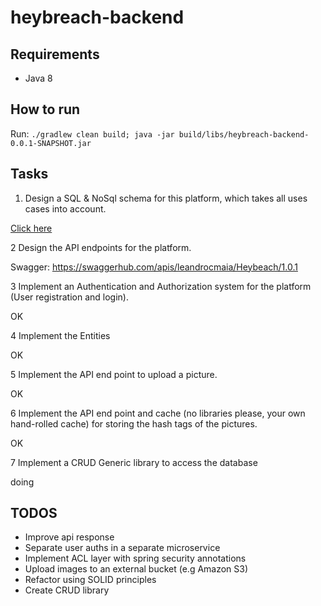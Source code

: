 # heybreach-backend

## Requirements

+ Java 8

## How to run

Run: ```./gradlew clean build; java -jar build/libs/heybreach-backend-0.0.1-SNAPSHOT.jar```

## Tasks

1. Design a SQL & NoSql schema for this platform, which takes all uses cases into account.

[Click here](https://www.draw.io/?lightbox=1&highlight=0000ff&edit=_blank&layers=1&nav=1&title=database%20diagram#R7VzbcqM4EP0aPyYFCGP8GOcyM1UzNanJbu3sowwy1g4gVsixPV%2B%2FEoiLBDiOg4njtR8SaEm0aLVOH7Vkj8BttPlEYbL8RnwUjizD34zA3ciyJlOD%2FxWCbS5wLTcXBBT7ucisBE%2F4N5JC2S5YYR%2BlSkVGSMhwogo9EsfIY4oMUkrWarUFCVWtCQykRqMSPHkwRI1qf2GfLYu3cCr5Z4SDZaHZdKZ5yRx6vwJKVrHUN7LAIvvkxREsniX1pkvok3VNBO5H4JYSwvKraHOLQmHawmxFO7Yt%2BjoCsyWLQn5j8sus%2BKGjsblPY%2F52FMWsrq7zefKtn2G4Kh5oOSFvO0sUPc6%2FK%2FFGswjSAMcjcMNLjWTD%2F2ZajVx%2BxUiSl9m1MoY27AqGOJDtPN45RNViH3mEQoaJrMPtj2iIY1Sp5leB%2FJ91MGWUxEEh%2FUFCVJTw91ULawWJLltSXXLQm4dowfJCVxTqneYG39GHY2iMYYTadWoe9Iwow3zm3OQjdJeN4UyO112uZUZ4rUWYOfoCcxcCswWJmZz3piXvH2CEQ4EYn1H4jMRTVfcUo%2FIL3ZKQ0Ew3MLKPKCmmkagmNNQqPWQfqaKtcdPr5TwRr4Y2NZGcBZ8QiRCjW15FlloF4Em8M8fyfl2hh%2BlI2bKGHK6UQQlYQfnoatrxCznzOmYhMFqmoTZMyOcAJ28JZUsSkBiG95V0lqEWEs80VLP%2FgxjbyrGCK0bEeJZP%2BErEeGf1UOzfCOzltzGJUS55yIb7bqedU7Kinuxn0XXGvRQV1SyJM%2BIldg4HRSFHgWcVxd9m215NiTaY%2Faxd%2Fy2qXI8PM%2FL9D27lP8g3GG8btuYmptuf9ZtK1RvGwep7HGTTR4J5X8rp5IzV6WTZ2jTJeyVbVaPJLQO3tWqJqJDu0OOqesB4rMa7F%2BqbtqE5U96DyrVKm%2Bzpbe4xvM24nozrDqf4R%2BYSpYfkMAsp02ZyJlP8ay833Neru5G91eEO8l4LDIUZ9vT4mDEZ75jlWeGZDqNp2gONY6H947PbP1PxyA%2FAbuelPhRBHDbFCUzTNaGD0%2BHFKgzrlLjq0Y3vU5SmwteKqwtr3o81A401l2z4JdZc0uu3UTswDLXbidKDkuuSSA%2FB6l5NxhzVG8ZASz68UN90eyZj1tlkN24ayHRqIYD3ByFmNuE1L7CaBR5m26GjwG%2Bc3BK%2FIy9yPLUex5xsZl0Cy2GBxZ7sG1isXgLL5CiruO7AYl4bJlCDi20V94%2BIYv4OiL6azNfWD%2BrqQF9GdHuCssCIYOx%2F74xdr14cgJZYNh1qbQDOJTaItcGJZ7%2FLjicwLmQr3u0v9WVAvXBogKbcfkpnLvi8E5%2FtqXFtuEb5GatEDkyvHbtW6u4J3kYf4G0eJQW3%2F6rgCMng%2FdYGeV5FT7aMT2Jt4GoBHegbk1p90zB2NughU3uUHJ90jf9Porbd6%2FIV6RCp2kL9x4%2FjXyJxpuF0g3hbki%2FPSxpkHVf5yXmjN0NF8cyCTwyyVZo9Pb8Ytg%2BJOCAytE6KvcHXtBGOv%2BJfKH3kWLCEaUti1aMIMuTfsKG7xmAw%2BLjv6%2F0XNtlkkxNLjfWW07Lan7QRxl7SyHbzVNWRmUCTML6SCbRmkN%2BNArTu8uUHBoegAOezzZcFsAJQv1P%2FpDf9ZOxfqVuTg4JtPWUAI5FkPZF8AvcGRPmse6TkGftt3IhRGKfQE85SJR6qYsUT3pnSVBukcw42OA603Yiq109LnCS8QtVhTTBw2v29CMiFDLyBDJgqGWjjAtM2LuD0wQWAfRQuMOrO%2FKtcwC4LD83697TP3L2qf%2Fdc0lRLDRVpw%2F72jc8rp6CHkZNlFJcj668Byql2xtYZN4GyLcs%2B6QMni7TymUwRkck44YnR2Cu70KcLKnSggq2igjXsyQnbOk4uRTn%2FfsDWyYklTN6aG%2BnaNJuogw%2B0Ie341sVBHMk9qwDwgbnRBYdPEoc1dnZl7YnDvdAz4AyzjO1rUdq1HJ7s%2FXU3E7QfdOh7Y7pjSaolLcoMxcHfd3sLNoMPTM7nXbnEEnjmHwGUL5D4MiSa9pArVrstqaMN03qJGXpKYAYqawoT1bSEl4hD6%2BDONpom9CFyF17bCDiei%2BaL0ogNi7XYtduIGtJcteRHy2%2Fb1o0IejlcZ08aVryDDHLJfbyK0oZFBQzs8k8ZDeqmlKJickhcATN9DkXY97O41TZqfVhaO7J21fKTAG6LoQ9YR%2FHb6hdDcsSvfpUF3P8H)

2 Design the API endpoints for the platform.

Swagger: https://swaggerhub.com/apis/leandrocmaia/Heybeach/1.0.1

3 Implement an Authentication and Authorization system for the platform (User registration and login).

OK

4 Implement the Entities

OK

5 Implement the API end point to upload a picture.

OK

6 Implement the API end point and cache (no libraries please, your own hand-rolled cache) for storing the hash tags of the pictures.

OK

7 Implement a CRUD Generic library to access the database

doing

## TODOS

* Improve api response
* Separate user auths in a separate microservice
* Implement ACL layer with spring security annotations
* Upload images to an external bucket (e.g Amazon S3)
* Refactor using SOLID principles
* Create CRUD library
